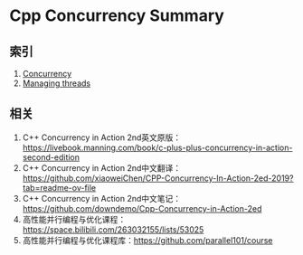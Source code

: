 # Cpp Concurrency Summary

## 索引
1. [Concurrency](doc/concurrency.md)
2. [Managing threads](doc/managing_threads.md)

## 相关
1. C++ Concurrency in Action 2nd英文原版：https://livebook.manning.com/book/c-plus-plus-concurrency-in-action-second-edition
2. C++ Concurrency in Action 2nd中文翻译：https://github.com/xiaoweiChen/CPP-Concurrency-In-Action-2ed-2019?tab=readme-ov-file
3. C++ Concurrency in Action 2nd中文笔记：https://github.com/downdemo/Cpp-Concurrency-in-Action-2ed
4. 高性能并行编程与优化课程：https://space.bilibili.com/263032155/lists/53025
5. 高性能并行编程与优化课程库：https://github.com/parallel101/course